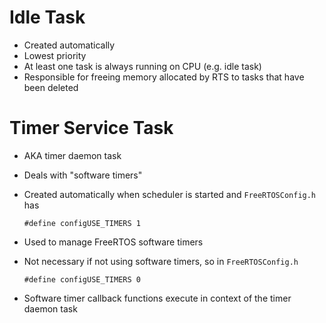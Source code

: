 # Idle Task
- Created automatically
- Lowest priority
- At least one task is always running on CPU (e.g. idle task)
- Responsible for freeing memory allocated by RTS to tasks that have been deleted

# Timer Service Task

- AKA timer daemon task
- Deals with "software timers"
- Created automatically when scheduler is started and `FreeRTOSConfig.h` has
    ```
    #define configUSE_TIMERS 1
    ```

- Used to manage FreeRTOS software timers
- Not necessary if not using software timers, so in `FreeRTOSConfig.h`
    ```
    #define configUSE_TIMERS 0
    ```
- Software timer callback functions execute in context of the timer daemon task